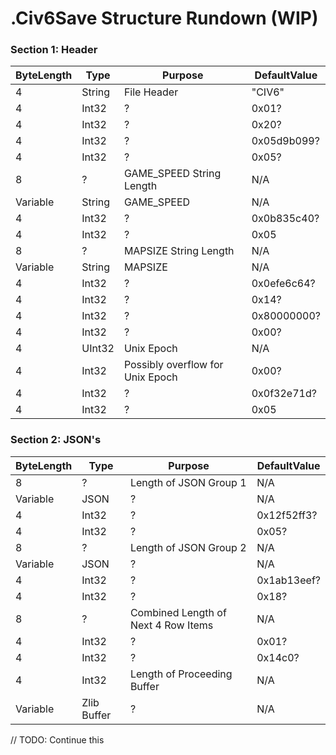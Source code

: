 # .Civ6Save Structure Rundown (WIP)

### Section 1: Header

ByteLength | Type | Purpose | DefaultValue
--- | --- | --- | ---
4 | String | File Header | "CIV6"
4 | Int32 | ? | 0x01?
4 | Int32 | ? | 0x20?
4 | Int32 | ? | 0x05d9b099?
4 | Int32 | ? | 0x05?
8 | ? | GAME_SPEED String Length | N/A
Variable | String | GAME_SPEED | N/A
4 | Int32 | ? | 0x0b835c40?
4 | Int32 | ? | 0x05
8 | ? | MAPSIZE String Length | N/A
Variable | String | MAPSIZE | N/A
4 | Int32 | ? | 0x0efe6c64?
4 | Int32 | ? | 0x14?
4 | Int32 | ? | 0x80000000?
4 | Int32 | ? | 0x00?
4 | UInt32 | Unix Epoch | N/A
4 | Int32 | Possibly overflow for Unix Epoch | 0x00?
4 | Int32 | ? | 0x0f32e71d?
4 | Int32 | ? | 0x05

### Section 2: JSON's

ByteLength | Type | Purpose | DefaultValue
--- | --- | --- | ---
8 | ? | Length of JSON Group 1 | N/A
Variable | JSON | ? | N/A
4 | Int32 | ? | 0x12f52ff3?
4 | Int32 | ? | 0x05?
8 | ? | Length of JSON Group 2 | N/A
Variable | JSON | ? | N/A
4 | Int32 | ? | 0x1ab13eef?
4 | Int32 | ? | 0x18?
8 | ? | Combined Length of Next 4 Row Items | N/A
4 | Int32 | ? | 0x01?
4 | Int32 | ? | 0x14c0?
4 | Int32 | Length of Proceeding Buffer | N/A
Variable | Zlib Buffer | ? | N/A

// TODO: Continue this